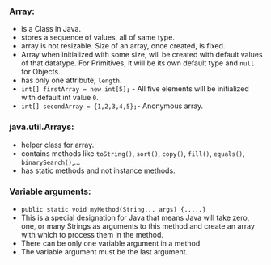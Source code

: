 ### Array:
- is a Class in Java.
- stores a sequence of values, all of same type.
- array is not resizable. Size of an array, once created, is fixed.
- Array when initialized with some size, will be created with default values of that datatype. For Primitives, it will be its own default type and `null` for Objects.
- has only one attribute, `length`.
- `int[] firstArray = new int[5];` - All five elements will be initialized with default int value `0`.
- `int[] secondArray = {1,2,3,4,5};`- Anonymous array.
### java.util.Arrays:
- helper class for array.
- contains methods like `toString()`, `sort()`, `copy()`, `fill()`, `equals()`, `binarySearch()`,...
- has static methods and not instance methods.
### Variable arguments:
- `public static void myMethod(String... args) {.....}`
- This is a special designation for Java that means Java will take zero, one, or many Strings as arguments to this method and create an array with which to process them in the method.
- There can be only one variable argument in a method.
- The variable argument must be the last argument.

